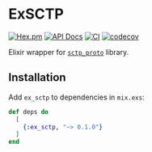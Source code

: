 # ExSCTP
[![Hex.pm](https://img.shields.io/hexpm/v/ex_sctp.svg)](https://hex.pm/packages/ex_sctp)
[![API Docs](https://img.shields.io/badge/api-docs-yellow.svg?style=flat)](https://hexdocs.pm/ex_sctp)
[![CI](https://img.shields.io/github/actions/workflow/status/elixir-webrtc/ex_sctp/ci.yml?logo=github&label=CI)](https://github.com/elixir-webrtc/ex_scttp/actions/workflows/ci.yml)
[![codecov](https://codecov.io/gh/elixir-webrtc/ex_sctp/graph/badge.svg?token=E98NHC8B00)](https://codecov.io/gh/elixir-webrtc/ex_sctp)

Elixir wrapper for [`sctp_proto`](https://docs.rs/sctp-proto/latest/sctp_proto/) library.

## Installation

Add `ex_sctp` to dependencies in `mix.exs`:

```elixir
def deps do
  [
    {:ex_sctp, "~> 0.1.0"}
  ]
end
```
